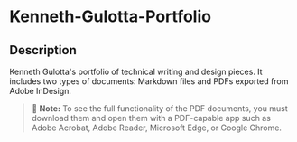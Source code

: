# Kenneth-Gulotta-Portfolio
## Description
Kenneth Gulotta's portfolio of technical writing and design pieces. It includes two types of documents: Markdown files and PDFs exported from Adobe InDesign.  
> :memo: **Note:** To see the full functionality of the PDF documents, you must download them and open them with a PDF-capable app such as Adobe Acrobat, Adobe Reader, Microsoft Edge, or Google Chrome.
